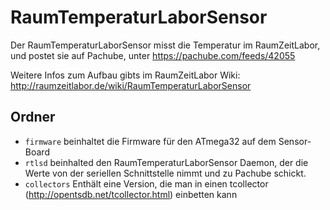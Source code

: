 # RaumTemperaturLaborSensor
Der RaumTemperaturLaborSensor misst die Temperatur im RaumZeitLabor, und postet sie auf Pachube, unter https://pachube.com/feeds/42055

Weitere Infos zum Aufbau gibts im RaumZeitLabor Wiki: http://raumzeitlabor.de/wiki/RaumTemperaturLaborSensor

## Ordner
* <code>firmware</code> beinhaltet die Firmware für den ATmega32 auf dem Sensor-Board
* <code>rtlsd</code> beinhalted den RaumTemperaturLaborSensor Daemon, der die Werte von der seriellen Schnittstelle nimmt und zu Pachube schickt.
* <code>collectors</code> Enthält eine Version, die man in einen tcollector (http://opentsdb.net/tcollector.html) einbetten kann
